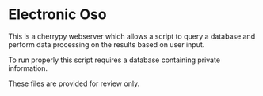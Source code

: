 # Electronic Oso

This is a cherrypy webserver which allows a script to query a database and perform data processing on the results based on user input.

To run properly this script requires a database containing private information.

These files are provided for review only.

